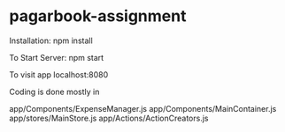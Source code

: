 # pagarbook-assignment

Installation:
npm install

To Start Server:
npm start

To visit app
localhost:8080

Coding is done mostly in

app/Components/ExpenseManager.js
app/Components/MainContainer.js
app/stores/MainStore.js
app/Actions/ActionCreators.js
